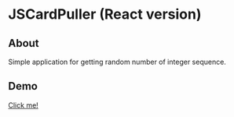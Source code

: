 # JSCardPuller (React version)
## About
Simple application for getting random number of integer sequence.

## Demo
[Click me!](https://rxnnct.github.io/js-card-puller-react/)
